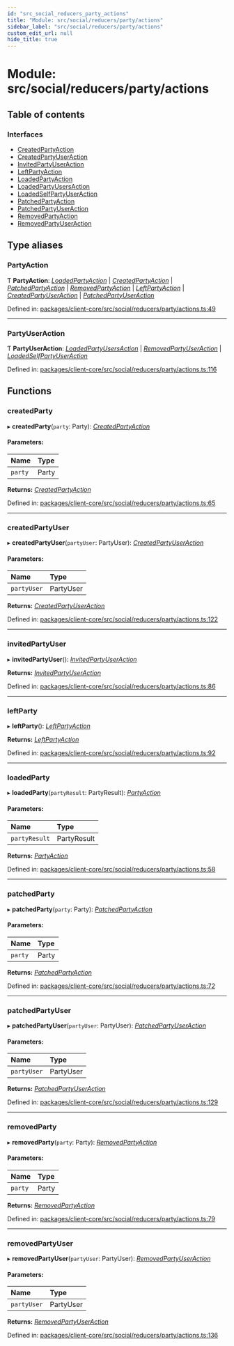 ```yaml
---
id: "src_social_reducers_party_actions"
title: "Module: src/social/reducers/party/actions"
sidebar_label: "src/social/reducers/party/actions"
custom_edit_url: null
hide_title: true
---
```


# Module: src/social/reducers/party/actions

## Table of contents

### Interfaces

- [CreatedPartyAction](../interfaces/src_social_reducers_party_actions.createdpartyaction.md)
- [CreatedPartyUserAction](../interfaces/src_social_reducers_party_actions.createdpartyuseraction.md)
- [InvitedPartyUserAction](../interfaces/src_social_reducers_party_actions.invitedpartyuseraction.md)
- [LeftPartyAction](../interfaces/src_social_reducers_party_actions.leftpartyaction.md)
- [LoadedPartyAction](../interfaces/src_social_reducers_party_actions.loadedpartyaction.md)
- [LoadedPartyUsersAction](../interfaces/src_social_reducers_party_actions.loadedpartyusersaction.md)
- [LoadedSelfPartyUserAction](../interfaces/src_social_reducers_party_actions.loadedselfpartyuseraction.md)
- [PatchedPartyAction](../interfaces/src_social_reducers_party_actions.patchedpartyaction.md)
- [PatchedPartyUserAction](../interfaces/src_social_reducers_party_actions.patchedpartyuseraction.md)
- [RemovedPartyAction](../interfaces/src_social_reducers_party_actions.removedpartyaction.md)
- [RemovedPartyUserAction](../interfaces/src_social_reducers_party_actions.removedpartyuseraction.md)

## Type aliases

### PartyAction

Ƭ **PartyAction**: [*LoadedPartyAction*](../interfaces/src_social_reducers_party_actions.loadedpartyaction.md) \| [*CreatedPartyAction*](../interfaces/src_social_reducers_party_actions.createdpartyaction.md) \| [*PatchedPartyAction*](../interfaces/src_social_reducers_party_actions.patchedpartyaction.md) \| [*RemovedPartyAction*](../interfaces/src_social_reducers_party_actions.removedpartyaction.md) \| [*LeftPartyAction*](../interfaces/src_social_reducers_party_actions.leftpartyaction.md) \| [*CreatedPartyUserAction*](../interfaces/src_social_reducers_party_actions.createdpartyuseraction.md) \| [*PatchedPartyUserAction*](../interfaces/src_social_reducers_party_actions.patchedpartyuseraction.md)

Defined in: [packages/client-core/src/social/reducers/party/actions.ts:49](https://github.com/xr3ngine/xr3ngine/blob/2d83606b6/packages/client-core/src/social/reducers/party/actions.ts#L49)

___

### PartyUserAction

Ƭ **PartyUserAction**: [*LoadedPartyUsersAction*](../interfaces/src_social_reducers_party_actions.loadedpartyusersaction.md) \| [*RemovedPartyUserAction*](../interfaces/src_social_reducers_party_actions.removedpartyuseraction.md) \| [*LoadedSelfPartyUserAction*](../interfaces/src_social_reducers_party_actions.loadedselfpartyuseraction.md)

Defined in: [packages/client-core/src/social/reducers/party/actions.ts:116](https://github.com/xr3ngine/xr3ngine/blob/2d83606b6/packages/client-core/src/social/reducers/party/actions.ts#L116)

## Functions

### createdParty

▸ **createdParty**(`party`: Party): [*CreatedPartyAction*](../interfaces/src_social_reducers_party_actions.createdpartyaction.md)

#### Parameters:

| Name | Type |
| :------ | :------ |
| `party` | Party |

**Returns:** [*CreatedPartyAction*](../interfaces/src_social_reducers_party_actions.createdpartyaction.md)

Defined in: [packages/client-core/src/social/reducers/party/actions.ts:65](https://github.com/xr3ngine/xr3ngine/blob/2d83606b6/packages/client-core/src/social/reducers/party/actions.ts#L65)

___

### createdPartyUser

▸ **createdPartyUser**(`partyUser`: PartyUser): [*CreatedPartyUserAction*](../interfaces/src_social_reducers_party_actions.createdpartyuseraction.md)

#### Parameters:

| Name | Type |
| :------ | :------ |
| `partyUser` | PartyUser |

**Returns:** [*CreatedPartyUserAction*](../interfaces/src_social_reducers_party_actions.createdpartyuseraction.md)

Defined in: [packages/client-core/src/social/reducers/party/actions.ts:122](https://github.com/xr3ngine/xr3ngine/blob/2d83606b6/packages/client-core/src/social/reducers/party/actions.ts#L122)

___

### invitedPartyUser

▸ **invitedPartyUser**(): [*InvitedPartyUserAction*](../interfaces/src_social_reducers_party_actions.invitedpartyuseraction.md)

**Returns:** [*InvitedPartyUserAction*](../interfaces/src_social_reducers_party_actions.invitedpartyuseraction.md)

Defined in: [packages/client-core/src/social/reducers/party/actions.ts:86](https://github.com/xr3ngine/xr3ngine/blob/2d83606b6/packages/client-core/src/social/reducers/party/actions.ts#L86)

___

### leftParty

▸ **leftParty**(): [*LeftPartyAction*](../interfaces/src_social_reducers_party_actions.leftpartyaction.md)

**Returns:** [*LeftPartyAction*](../interfaces/src_social_reducers_party_actions.leftpartyaction.md)

Defined in: [packages/client-core/src/social/reducers/party/actions.ts:92](https://github.com/xr3ngine/xr3ngine/blob/2d83606b6/packages/client-core/src/social/reducers/party/actions.ts#L92)

___

### loadedParty

▸ **loadedParty**(`partyResult`: PartyResult): [*PartyAction*](src_social_reducers_party_actions.md#partyaction)

#### Parameters:

| Name | Type |
| :------ | :------ |
| `partyResult` | PartyResult |

**Returns:** [*PartyAction*](src_social_reducers_party_actions.md#partyaction)

Defined in: [packages/client-core/src/social/reducers/party/actions.ts:58](https://github.com/xr3ngine/xr3ngine/blob/2d83606b6/packages/client-core/src/social/reducers/party/actions.ts#L58)

___

### patchedParty

▸ **patchedParty**(`party`: Party): [*PatchedPartyAction*](../interfaces/src_social_reducers_party_actions.patchedpartyaction.md)

#### Parameters:

| Name | Type |
| :------ | :------ |
| `party` | Party |

**Returns:** [*PatchedPartyAction*](../interfaces/src_social_reducers_party_actions.patchedpartyaction.md)

Defined in: [packages/client-core/src/social/reducers/party/actions.ts:72](https://github.com/xr3ngine/xr3ngine/blob/2d83606b6/packages/client-core/src/social/reducers/party/actions.ts#L72)

___

### patchedPartyUser

▸ **patchedPartyUser**(`partyUser`: PartyUser): [*PatchedPartyUserAction*](../interfaces/src_social_reducers_party_actions.patchedpartyuseraction.md)

#### Parameters:

| Name | Type |
| :------ | :------ |
| `partyUser` | PartyUser |

**Returns:** [*PatchedPartyUserAction*](../interfaces/src_social_reducers_party_actions.patchedpartyuseraction.md)

Defined in: [packages/client-core/src/social/reducers/party/actions.ts:129](https://github.com/xr3ngine/xr3ngine/blob/2d83606b6/packages/client-core/src/social/reducers/party/actions.ts#L129)

___

### removedParty

▸ **removedParty**(`party`: Party): [*RemovedPartyAction*](../interfaces/src_social_reducers_party_actions.removedpartyaction.md)

#### Parameters:

| Name | Type |
| :------ | :------ |
| `party` | Party |

**Returns:** [*RemovedPartyAction*](../interfaces/src_social_reducers_party_actions.removedpartyaction.md)

Defined in: [packages/client-core/src/social/reducers/party/actions.ts:79](https://github.com/xr3ngine/xr3ngine/blob/2d83606b6/packages/client-core/src/social/reducers/party/actions.ts#L79)

___

### removedPartyUser

▸ **removedPartyUser**(`partyUser`: PartyUser): [*RemovedPartyUserAction*](../interfaces/src_social_reducers_party_actions.removedpartyuseraction.md)

#### Parameters:

| Name | Type |
| :------ | :------ |
| `partyUser` | PartyUser |

**Returns:** [*RemovedPartyUserAction*](../interfaces/src_social_reducers_party_actions.removedpartyuseraction.md)

Defined in: [packages/client-core/src/social/reducers/party/actions.ts:136](https://github.com/xr3ngine/xr3ngine/blob/2d83606b6/packages/client-core/src/social/reducers/party/actions.ts#L136)
